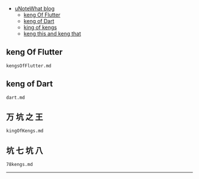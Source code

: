 
- [uNoteWhat blog](#%E5%87%BA%E5%9D%91%E5%84%BF%E8%AE%B0)
  - [keng Of Flutter](#%E5%9D%91-Of-Flutter)
  - [keng of Dart](#%E5%9D%91-of-Dart)
  - [king of kengs](#%E4%B8%87-%E5%9D%91-%E4%B9%8B-%E7%8E%8B)
  - [keng this and keng that](#%E5%9D%91-%E4%B8%83-%E5%9D%91-%E5%85%AB)







## keng Of Flutter
    kengsOfFlutter.md
## keng of Dart
    dart.md
## 万 坑 之 王
    kingOfKengs.md
## 坑 七 坑 八
    78kengs.md

--------------------------------------
